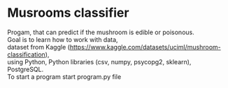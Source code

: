 # Musrooms classifier
Progam, that can predict if the mushroom is edible or poisonous.<br />
Goal is to learn how to work with data,<br />
dataset from Kaggle (https://www.kaggle.com/datasets/uciml/mushroom-classification),<br />
using Python, Python libraries (csv, numpy, psycopg2, sklearn), PostgreSQL.<br />
To start a program start program.py file
